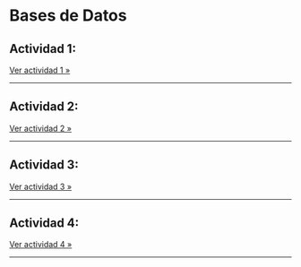 # Bases de Datos

## Actividad 1: 

[Ver actividad 1 »]()

---

## Actividad 2: 

[Ver actividad 2 »](./actividad2.md)

---

## Actividad 3: 

[Ver actividad 3 »](./actividad3.md)

---

## Actividad 4: 

[Ver actividad 4 »](./actividad4.md)

---
